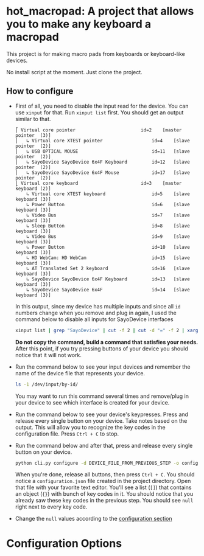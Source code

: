 # hot_macropad: A project that allows you to make any keyboard a macropad

This project is for making macro pads from keyboards or keyboard-like devices.

No install script at the moment. Just clone the project.


## How to configure

- First of all, you need to disable the input read for the device.
  You can use `xinput` for that. 
  Run `xinput list` first.
  You should get an output similar to that.
  ```
  ⎡ Virtual core pointer                    	id=2	[master pointer  (3)]
  ⎜   ↳ Virtual core XTEST pointer              	id=4	[slave  pointer  (2)]
  ⎜   ↳ USB OPTICAL MOUSE                       	id=11	[slave  pointer  (2)]
  ⎜   ↳ SayoDevice SayoDevice 6x4F Keyboard     	id=12	[slave  pointer  (2)]
  ⎜   ↳ SayoDevice SayoDevice 6x4F Mouse        	id=17	[slave  pointer  (2)]
  ⎣ Virtual core keyboard                   	id=3	[master keyboard (2)]
      ↳ Virtual core XTEST keyboard             	id=5	[slave  keyboard (3)]
      ↳ Power Button                            	id=6	[slave  keyboard (3)]
      ↳ Video Bus                               	id=7	[slave  keyboard (3)]
      ↳ Sleep Button                            	id=8	[slave  keyboard (3)]
      ↳ Video Bus                               	id=9	[slave  keyboard (3)]
      ↳ Power Button                            	id=10	[slave  keyboard (3)]
      ↳ HD WebCam: HD WebCam                    	id=15	[slave  keyboard (3)]
      ↳ AT Translated Set 2 keyboard            	id=16	[slave  keyboard (3)]
      ↳ SayoDevice SayoDevice 6x4F Keyboard     	id=13	[slave  keyboard (3)]
      ↳ SayoDevice SayoDevice 6x4F              	id=14	[slave  keyboard (3)]
  ``` 

  In this output, since my device has multiple inputs and since all `id` numbers change when you remove and plug in again, I used the command below to disable all inputs for SayoDevice interfaces
  ```bash
  xinput list | grep "SayoDevice" | cut -f 2 | cut -d "=" -f 2 | xargs -I% xinput disable %
  ```
  **Do not copy the command, build a command that satisfies your needs.**
  After this point, if you try pressing buttons of your device you should notice that it will not work.

- Run the command below to see your input devices and remember the name of the device file that represents your device. 
  ```bash
  ls -1 /dev/input/by-id/
  ```
  You may want to run this command several times and remove/plug in your device to see which interface is created for your device.
- Run the command below to see your device's keypresses. 
  Press and release every single button on your device. 
  Take notes based on the output.
  This will allow you to recognize the key codes in the configuration file.
  Press `Ctrl + C` to stop.

- Run the command below and after that, press and release every single button on your device.
  ```bash
  python cli.py configure -d DEVICE_FILE_FROM_PREVIOUS_STEP -o configuration.json
  ```
  
  When you're done, release all buttons, then press `Ctrl + C`.
  You should notice a `configuration.json` file created in the project directory.
  Open that file with your favorite text editor.
  You'll see a list (`[]`) that contains an object (`{}`) with bunch of key codes in it.
  You should notice that you already saw these key codes in the previous step.
  You should see `null` right next to every key code.

- Change the `null` values according to the [configuration section](configuration-options)
  

# Configuration Options

